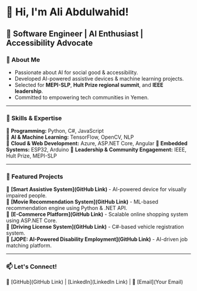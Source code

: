 # 👋 Hi, I'm Ali Abdulwahid!
## 🚀 Software Engineer | AI Enthusiast | Accessibility Advocate 

### 🔹 About Me
- Passionate about AI for social good & accessibility.
- Developed AI-powered assistive devices & machine learning projects.
- Selected for **MEPI-SLP**, **Hult Prize regional summit**, and **IEEE leadership**.
- Committed to empowering tech communities in Yemen.

---

### 🔹 Skills & Expertise
🔹 **Programming:** Python, C#, JavaScript  
🔹 **AI & Machine Learning:** TensorFlow, OpenCV, NLP  
🔹 **Cloud & Web Development:** Azure, ASP.NET Core, Angular 
🔹 **Embedded Systems:** ESP32, Arduino 
🔹 **Leadership & Community Engagement:** IEEE, Hult Prize, MEPI-SLP  

---

### 🔹 Featured Projects
🔹 **[Smart Assistive System](GitHub Link)** - AI-powered device for visually impaired people.  
🔹 **[Movie Recommendation System](GitHub Link)** - ML-based recommendation engine using Python & .NET API.  
🔹 **[E-Commerce Platform](GitHub Link)** - Scalable online shopping system using ASP.NET Core.  
🔹 **[Driving License System](GitHub Link)** - C#-based vehicle registration system.  
🔹 **[JOPE: AI-Powered Disability Employment](GitHub Link)** - AI-driven job matching platform.  

---

### 📫 **Let's Connect!**
🔗 [GitHub](GitHub Link) | [LinkedIn](LinkedIn Link) | 📧 [Email](Your Email)
